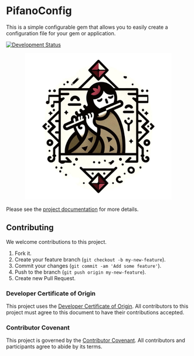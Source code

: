 # PifanoConfig

This is a simple configurable gem that allows you to easily create a configuration file for your gem or application.

[![Development Status](/workflows/Test/badge.svg)](/actions?workflow=Test)

<p align="center">
    <img src="examples/pifano_config.jpeg" width="400" height="400" />
</p>

Please see the [project documentation](https://aristotelesbr.github.io/pifano_config/) for more details.

## Contributing

We welcome contributions to this project.

1.  Fork it.
2.  Create your feature branch (`git checkout -b my-new-feature`).
3.  Commit your changes (`git commit -am 'Add some feature'`).
4.  Push to the branch (`git push origin my-new-feature`).
5.  Create new Pull Request.

### Developer Certificate of Origin

This project uses the [Developer Certificate of Origin](https://developercertificate.org/). All contributors to this project must agree to this document to have their contributions accepted.

### Contributor Covenant

This project is governed by the [Contributor Covenant](https://www.contributor-covenant.org/). All contributors and participants agree to abide by its terms.
